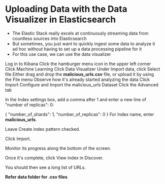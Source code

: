 # Uploading Data with the Data Visualizer in Elasticsearch
- The Elastic Stack really excels at continuously streaming data from countless sources into Elasticsearch
- But sometimes, you just want to quickly ingest some data to analyze it ad hoc without having to set up a data processing pipeline for it
- For this use case, we can use the data visualizer

Log in to Kibana
Click the hamburger menu icon in the upper left corner
Click Machine Learning
Click Data Visualizer
Under Import data, click Select file
Either drag and drop the **malicious_urls.csv** file, or upload it by using the File menu
Observe how it's already started analyzing the data
Click Import
Configure and Import the malicious_urls Dataset
Click the Advanced tab

In the Index settings box, add a comma after 1 and enter a new line of "number of replicas": 0:

{
  "number_of_shards": 1,
  "number_of_replicas": 0
}
For Index name, enter **malicious_urls**.

Leave Create index pattern checked.

Click Import.

Monitor its progress along the bottom of the screen.

Once it's complete, click View index in Discover.

You should then see a long list of URLs.

**Refer data folder for .csv files**
